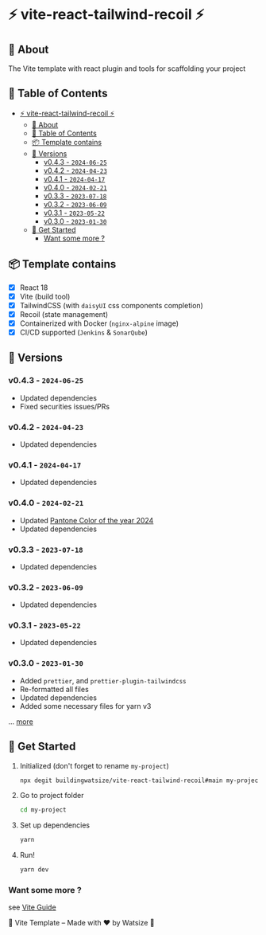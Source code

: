 # ⚡ vite-react-tailwind-recoil ⚡

## 📘 About

The Vite template with react plugin and tools for scaffolding your project

## 📝 Table of Contents

- [⚡ vite-react-tailwind-recoil ⚡](#-vite-react-tailwind-recoil-)
  - [📘 About](#-about)
  - [📝 Table of Contents](#-table-of-contents)
  - [📦 Template contains](#-template-contains)
  - [📝 Versions](#-versions)
    - [v0.4.3 - `2024-06-25`](#v043---2024-06-25)
    - [v0.4.2 - `2024-04-23`](#v042---2024-04-23)
    - [v0.4.1 - `2024-04-17`](#v041---2024-04-17)
    - [v0.4.0 - `2024-02-21`](#v040---2024-02-21)
    - [v0.3.3 - `2023-07-18`](#v033---2023-07-18)
    - [v0.3.2 - `2023-06-09`](#v032---2023-06-09)
    - [v0.3.1 - `2023-05-22`](#v031---2023-05-22)
    - [v0.3.0 - `2023-01-30`](#v030---2023-01-30)
  - [📌 Get Started](#-get-started)
    - [Want some more ?](#want-some-more-)

## 📦 Template contains

- [x] React 18
- [x] Vite (build tool)
- [x] TailwindCSS (with `daisyUI` css components completion)
- [x] Recoil (state management)
- [x] Containerized with Docker (`nginx-alpine` image)
- [x] CI/CD supported (`Jenkins` & `SonarQube`)

## 📝 Versions

### v0.4.3 - `2024-06-25`

- Updated dependencies
- Fixed securities issues/PRs

### v0.4.2 - `2024-04-23`

- Updated dependencies

### v0.4.1 - `2024-04-17`

- Updated dependencies

### v0.4.0 - `2024-02-21`

- Updated [Pantone Color of the year 2024](https://www.pantone.com/color-of-the-year/2024)
- Updated dependencies

### v0.3.3 - `2023-07-18`

- Updated dependencies

### v0.3.2 - `2023-06-09`

- Updated dependencies

### v0.3.1 - `2023-05-22`

- Updated dependencies

### v0.3.0 - `2023-01-30`

- Added `prettier`, and `prettier-plugin-tailwindcss`
- Re-formatted all files
- Updated dependencies
- Added some necessary files for yarn v3

... [more](./CHANGELOG.md)

## 📌 Get Started

1. Initialized (don't forget to rename `my-project`)

    ```bash
    npx degit buildingwatsize/vite-react-tailwind-recoil#main my-project
    ```

2. Go to project folder

    ```bash
    cd my-project
    ```

3. Set up dependencies

    ```bash
    yarn
    ```

4. Run!

    ```bash
    yarn dev
    ```

### Want some more ?

see [Vite Guide](https://vitejs.dev/guide/)

🌈 Vite Template – Made with ❤️ by Watsize 🌈
